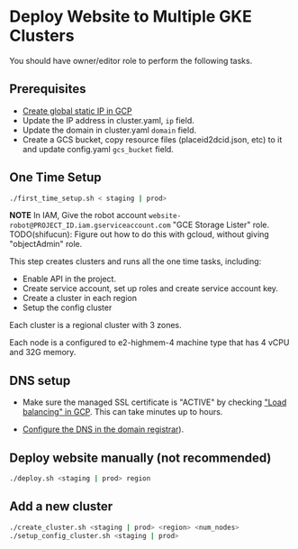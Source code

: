 # Deploy Website to Multiple GKE Clusters

You should have owner/editor role to perform the following tasks.

## Prerequisites

- [Create global static IP in GCP](https://cloud.google.com/compute/docs/ip-addresses/reserve-static-external-ip-address#reserve_new_static)
- Update the IP address in cluster.yaml, `ip` field.
- Update the domain in cluster.yaml `domain` field.
- Create a GCS bucket, copy resource files (placeid2dcid.json, etc) to it and update config.yaml `gcs_bucket` field.

## One Time Setup

```bash
./first_time_setup.sh < staging | prod>
```

**NOTE** In IAM, Give the robot account `website-robot@PROJECT_ID.iam.gserviceaccount.com` "GCE Storage Lister" role.
TODO(shifucun): Figure out how to do this with gcloud, without giving "objectAdmin" role.

This step creates clusters and runs all the one time tasks, including:

- Enable API in the project.
- Create service account, set up roles and create service account key.
- Create a cluster in each region
- Setup the config cluster

Each cluster is a regional cluster with 3 zones.

Each node is a configured to e2-highmem-4 machine type that has 4 vCPU and 32G memory.

## DNS setup

- Make sure the managed SSL certificate is "ACTIVE" by checking ["Load balancing" in GCP](https://pantheon.corp.google.com/net-services/loadbalancing/advanced/sslCertificates/list?project=PROJECT_ID&sslCertificateTablesize=50). This can take minutes up to hours.

- [Configure the DNS in the domain registrar](https://cloud.google.com/load-balancing/docs/ssl-certificates/google-managed-certs#update-dns)).

## Deploy website manually (not recommended)

```bash
./deploy.sh <staging | prod> region
```

## Add a new cluster

```bash
./create_cluster.sh <staging | prod> <region> <num_nodes>
./setup_config_cluster.sh <staging | prod>
```
